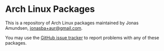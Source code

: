 Arch Linux Packages
===================

This is a repository of Arch Linux packages maintained by Jonas Amundsen, <jonasba+aur@gmail.com>.

You may use the [GitHub issue tracker][issues] to report problems with any of these packages.

[issues]: https://github.com/badeball/archpackages/issues


